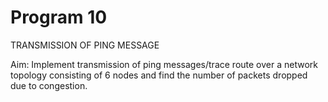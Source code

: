 # Program 10

TRANSMISSION OF PING MESSAGE

Aim: Implement transmission of ping messages/trace route over a network topology consisting of 6 
nodes and find the number of packets dropped due to congestion.
